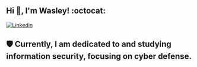 ## Hi 👋, I'm Wasley! :octocat:

[![Linkedin](https://img.shields.io/badge/LinkedIn-0077B5?style=for-the-badge&logo=linkedin&logoColor=white)](www.linkedin.com/in/wdavi)

## 🛡️ Currently, I am dedicated to and studying information security, focusing on cyber defense.
